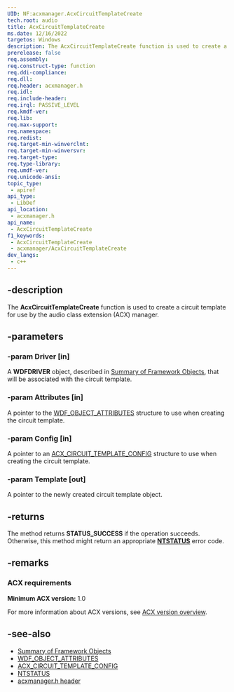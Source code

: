 ```yaml
---
UID: NF:acxmanager.AcxCircuitTemplateCreate
tech.root: audio
title: AcxCircuitTemplateCreate
ms.date: 12/16/2022
targetos: Windows
description: The AcxCircuitTemplateCreate function is used to create a circuit template for use by the audio class extension (ACX) manager.
prerelease: false
req.assembly: 
req.construct-type: function
req.ddi-compliance: 
req.dll: 
req.header: acxmanager.h
req.idl: 
req.include-header: 
req.irql: PASSIVE_LEVEL
req.kmdf-ver: 
req.lib: 
req.max-support: 
req.namespace: 
req.redist: 
req.target-min-winverclnt: 
req.target-min-winversvr: 
req.target-type: 
req.type-library: 
req.umdf-ver: 
req.unicode-ansi: 
topic_type:
 - apiref
api_type:
 - LibDef
api_location:
 - acxmanager.h
api_name:
 - AcxCircuitTemplateCreate
f1_keywords:
 - AcxCircuitTemplateCreate
 - acxmanager/AcxCircuitTemplateCreate
dev_langs:
 - c++
---
```


## -description

The **AcxCircuitTemplateCreate** function is used to create a circuit template for use by the audio class extension (ACX) manager.

## -parameters

### -param Driver [in]

A **WDFDRIVER** object, described in [Summary of Framework Objects](/windows-hardware/drivers/wdf/summary-of-framework-objects), that will be associated with the circuit template.

### -param Attributes [in]

A pointer to the [WDF_OBJECT_ATTRIBUTES](../wdfobject/ns-wdfobject-_wdf_object_attributes.md) structure to use when creating the circuit template.

### -param Config [in]

A pointer to an [ACX_CIRCUIT_TEMPLATE_CONFIG](ns-acxmanager-acx_circuit_template_config.md) structure to use when creating the circuit template.

### -param Template [out]

A pointer to the newly created circuit template object.

## -returns

The method returns **STATUS_SUCCESS** if the operation succeeds. Otherwise, this method might return an appropriate **[NTSTATUS](/windows-hardware/drivers/kernel/ntstatus-values)** error code.

## -remarks

### ACX requirements

**Minimum ACX version:** 1.0

For more information about ACX versions, see [ACX version overview](/windows-hardware/drivers/audio/acx-version-overview).

## -see-also

- [Summary of Framework Objects](/windows-hardware/drivers/wdf/summary-of-framework-objects)
- [WDF_OBJECT_ATTRIBUTES](../wdfobject/ns-wdfobject-_wdf_object_attributes.md)
- [ACX_CIRCUIT_TEMPLATE_CONFIG](ns-acxmanager-acx_circuit_template_config.md)
- [NTSTATUS](/windows-hardware/drivers/kernel/ntstatus-values)
- [acxmanager.h header](index.md)
